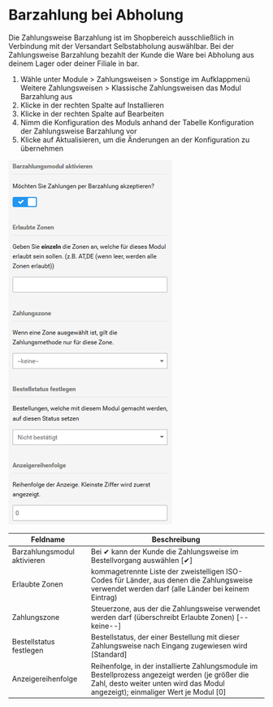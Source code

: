 # Barzahlung bei Abholung 

Die Zahlungsweise Barzahlung ist im Shopbereich ausschließlich in Verbindung mit der Versandart Selbstabholung auswählbar. Bei der Zahlungsweise Barzahlung bezahlt der Kunde die Ware bei Abholung aus deinem Lager oder deiner Filiale in bar.

1.  Wähle unter Module \> Zahlungsweisen \> Sonstige im Aufklappmenü Weitere Zahlungsweisen \> Klassische Zahlungsweisen das Modul Barzahlung aus
2.  Klicke in der rechten Spalte auf Installieren
3.  Klicke in der rechten Spalte auf Bearbeiten
4.  Nimm die Konfiguration des Moduls anhand der Tabelle Konfiguration der Zahlungsweise Barzahlung vor
5.  Klicke auf Aktualisieren, um die Änderungen an der Konfiguration zu übernehmen

![](Bilder/Abb069_KonfigurationsmaskeBarzahlung.png "Konfigurationsmaske Barzahlung")

|Feldname|Beschreibung|
|--------|------------|
|Barzahlungsmodul aktivieren|Bei ✔ kann der Kunde die Zahlungsweise im Bestellvorgang auswählen \[✔\]|
|Erlaubte Zonen|kommagetrennte Liste der zweistelligen ISO-Codes für Länder, aus denen die Zahlungsweise verwendet werden darf \(alle Länder bei keinem Eintrag\)|
|Zahlungszone|Steuerzone, aus der die Zahlungsweise verwendet werden darf \(überschreibt Erlaubte Zonen\) \[--keine--\]|
|Bestellstatus festlegen|Bestellstatus, der einer Bestellung mit dieser Zahlungsweise nach Eingang zugewiesen wird \[Standard\]|
|Anzeigereihenfolge|Reihenfolge, in der installierte Zahlungsmodule im Bestellprozess angezeigt werden \(je größer die Zahl, desto weiter unten wird das Modul angezeigt\); einmaliger Wert je Modul \[0\]|



